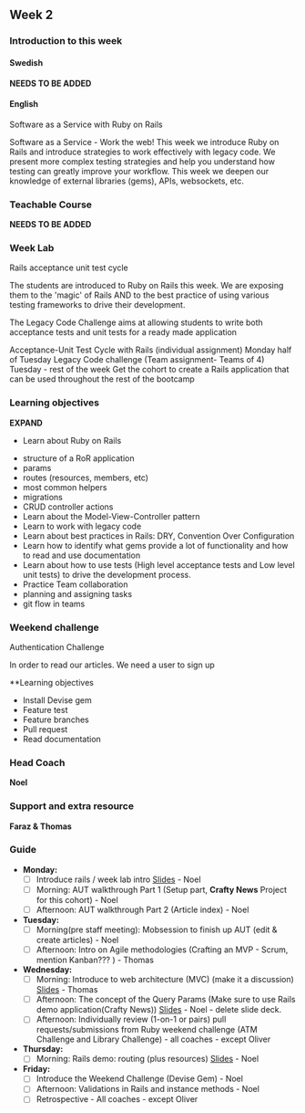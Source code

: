## Week 2
### Introduction to this week

#### Swedish
**NEEDS TO BE ADDED**

#### English

Software as a Service with Ruby on Rails

Software as a Service - Work the web! This week we introduce Ruby on Rails and introduce strategies to work effectively with legacy code. We present more complex testing strategies and help you understand how testing can greatly improve your workflow. This week we deepen our knowledge of external libraries (gems), APIs, websockets, etc.

### Teachable Course
**NEEDS TO BE ADDED**

### Week Lab
Rails acceptance unit test cycle

The students are introduced to Ruby on Rails this week. We are exposing them to the 'magic' of Rails AND to the best practice of using various testing frameworks to drive their development.

The Legacy Code Challenge aims at allowing students to write both acceptance tests and unit tests for a ready made application

Acceptance-Unit Test Cycle with Rails (individual assignment) Monday half of Tuesday
Legacy Code challenge (Team assignment- Teams of 4) Tuesday - rest of the week
Get the cohort to create a Rails application that can be used throughout the rest of the bootcamp

### Learning objectives
**EXPAND**
* Learn about Ruby on Rails
- structure of a RoR application
- params
- routes (resources, members, etc)
- most common helpers
- migrations
- CRUD controller actions
- Learn about the Model-View-Controller pattern
- Learn to work with legacy code
- Learn about best practices in Rails: DRY, Convention Over Configuration
- Learn how to identify what gems provide a lot of functionality and how to read and use documentation
- Learn about how to use tests (High level acceptance tests and Low level unit tests) to drive the development process.
- Practice Team collaboration
- planning and assigning tasks
- git flow in teams

### Weekend challenge

Authentication Challenge

In order to read our articles. We need a user to sign up

**Learning objectives

- Install Devise gem
- Feature test
- Feature branches
- Pull request
- Read documentation

### Head Coach 
**Noel**

### Support and extra resource
**Faraz & Thomas**

### Guide
- **Monday:**
  - [ ] Introduce rails / week lab intro [Slides](https://docs.google.com/presentation/d/1QBSlHd6hlmfsHeLhP_R6H1xlfsyYjmN-JxTcF2zRbns/edit?usp=sharing) - Noel
  - [ ] Morning: AUT walkthrough Part 1 (Setup part, **Crafty News** Project for this cohort) - Noel
  - [ ] Afternoon: AUT walkthrough Part 2 (Article index) - Noel 

- **Tuesday:**
  - [ ] Morning(pre staff meeting): Mobsession to finish up AUT (edit & create articles) - Noel
  - [ ] Afternoon: Intro on Agile methodologies (Crafting an MVP - Scrum, mention Kanban??? ) - Thomas 
  
- **Wednesday:**
  - [ ] Morning: Introduce to web architecture (MVC) (make it a discussion) [Slides](https://docs.google.com/presentation/d/14Z4aPjdDTgeuQdup2MoiZrmUSSDce7R3I5dcotg7uyc/edit?usp=sharing) - Thomas
  - [ ] Afternoon: The concept of the Query Params (Make sure to use Rails demo application(Crafty News)) [Slides](https://docs.google.com/presentation/d/1WQiq29ZR4rQvhyH7N2HelmCUeD2qzuaBo03O12Rjsp4/edit?usp=sharing) - Noel - delete slide deck. 
  - [ ] Afternoon: Individually review (1-on-1 or pairs) pull requests/submissions from Ruby weekend challenge (ATM Challenge and Library Challenge) - all coaches - except Oliver
   
- **Thursday:**
  - [ ] Morning: Rails demo: routing (plus resources) [Slides](https://docs.google.com/presentation/d/1Eu_x1eO9Zkmkb1RyflUONTipOjnDUtfUmSabO8-jyoQ) - Noel

- **Friday:**
  - [ ] Introduce the Weekend Challenge (Devise Gem) - Noel
  - [ ] Afternoon: Validations in Rails and instance methods - Noel
  - [ ] Retrospective - All coaches - except Oliver
